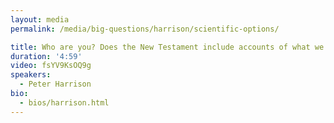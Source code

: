 ```yaml
---
layout: media
permalink: /media/big-questions/harrison/scientific-options/

title: Who are you? Does the New Testament include accounts of what we would call miracles?
duration: '4:59'
video: fsYV9KsOQ9g
speakers:
  - Peter Harrison
bio:
  - bios/harrison.html
---
```

